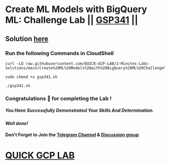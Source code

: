 # Create ML Models with BigQuery ML: Challenge Lab || [GSP341](https://www.cloudskillsboost.google/focuses/14294?parent=catalog) ||

## Solution [here]()

### Run the following Commands in CloudShell

```
curl -LO raw.githubusercontent.com/QUICK-GCP-LAB/2-Minutes-Labs-Solutions/main/Create%20ML%20Models%20with%20BigQuery%20ML%20Challenge%20Lab/gsp341.sh

sudo chmod +x gsp341.sh

./gsp341.sh
```

### Congratulations 🎉 for completing the Lab !

##### *You Have Successfully Demonstrated Your Skills And Determination.*

#### *Well done!*

#### Don't Forget to Join the [Telegram Channel](https://t.me/quickgcplab) & [Discussion group](https://t.me/quickgcplabchats)

# [QUICK GCP LAB](https://www.youtube.com/@quickgcplab)